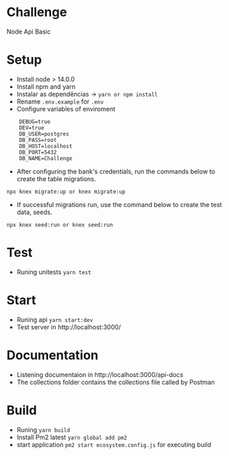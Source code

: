 # Challenge
Node Api Basic

# Setup
- Install node > 14.0.0
- Install npm and yarn
- Instalar as dependências -> `yarn or npm install`
- Rename `.env.example` for `.env`
- Configure variables of enviroment

```
    DEBUG=true
    DEV=true
    DB_USER=postgres
    DB_PASS=root
    DB_HOST=localhost
    DB_PORT=5432
    DB_NAME=Challenge
```

- After configuring the bank's credentials, run the commands below to create the table migrations.
```
npx knex migrate:up or knex migrate:up
```

- If successful migrations run, use the command below to create the test data, seeds.
```
npx knex seed:run or knex seed:run
```

# Test
- Runing unitests `yarn test`

# Start
- Runing api `yarn start:dev`
- Test server in http://localhost:3000/

# Documentation
- Listening documentaion in http://localhost:3000/api-docs
- The collections folder contains the collections file called by Postman


# Build
- Runing `yarn build`
- Install Pm2 latest `yarn global add pm2`
- start application `pm2 start ecosystem.config.js` for executing build
